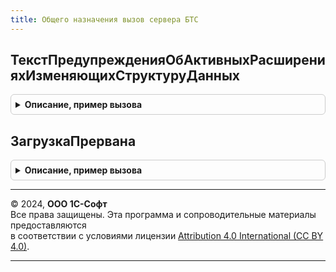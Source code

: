 ```yaml
---
title: Общего назначения вызов сервера БТС
---
```



## ТекстПредупрежденияОбАктивныхРасширенияхИзменяющихСтруктуруДанных
<details style="margin: 1em 0; padding: 0.5em; border: 1px solid #ccc; border-radius: 6px;">

<summary style="font-weight: bold; cursor: pointer;">Описание, пример вызова</summary>

```bsl

// Возвращаемое значение:
//  Строка - Текст предупреждения об активных расширениях изменяющих структуру данных
Функция ТекстПредупрежденияОбАктивныхРасширенияхИзменяющихСтруктуруДанных() Экспорт
```

Пример вызова
```bsl
Результат = ОбщегоНазначенияВызовСервераБТС.ТекстПредупрежденияОбАктивныхРасширенияхИзменяющихСтруктуруДанных() 
```
</details>

## ЗагрузкаПрервана
<details style="margin: 1em 0; padding: 0.5em; border: 1px solid #ccc; border-radius: 6px;">

<summary style="font-weight: bold; cursor: pointer;">Описание, пример вызова</summary>

```bsl

// Загрузка прервана
//
// Возвращаемое значение:
//  Булево
Функция ЗагрузкаПрервана() Экспорт
```

Пример вызова
```bsl
Результат = ОбщегоНазначенияВызовСервераБТС.ЗагрузкаПрервана() 
```
</details>

---

© 2024, **ООО 1С-Софт**  
Все права защищены. Эта программа и сопроводительные материалы предоставляются  
в соответствии с условиями лицензии [Attribution 4.0 International (CC BY 4.0)](https://creativecommons.org/licenses/by/4.0/legalcode).

---
